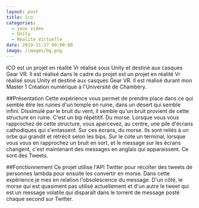 ```yaml
---
layout: post
title: Ico
categories:
  - jeux video
  - Unity
  - Réalité Virtuelle
date: 2019-11-27 00:00:00
image: /images/bg.png
---
```

ICO est un projet en réalité Vr réalisé sous Unity et destiné aux casques Gear VR. Il est réalisé dans le cadre du projet est un projet en réalité Vr réalisé sous Unity et destiné aux casques Gear VR. Il est réalisé durant mon Master 1 Création numérique à l'Université de Chambéry.

##Présentation
Cette expérience vous permet de prendre place dans ce qui semble être les ruines d'un temple en ruine, dans un désert qui semble infini. Dissimulé par le bruit du vent, il semble qu'un bruit provient de cette structure en ruine. C'est un bip répétitif. Du morse. Lorsque vous vous rapprochez de cette structure, vous apercevez, au centre, une pile d'écrans cathodiques qui s'entassent. Sur ces écrans, du morse. Ils sont reliés à un orbe qui grandit et rétrécit selon les bips. Sur le cote un terminal, lorsque vous vous en rapprochez un bruit en sort, et le message sur les écrans changent, c'est maintenant des messages en anglais qui apparaissent. Ce sont des Tweets.

##Fonctionnement
Ce projet utilise l'API Twitter pour récolter des tweets de personnes lambda pour ensuite les convertir en morse. Dans cette expérience je mes en relation l'obsolescence du message. D'un côté, le morse qui est quasiment pas utilisé actuellement et d'un autre le tweet qui est un message volatile qui disparaît dans le torrent de message posté chaque second sur Twitter.
